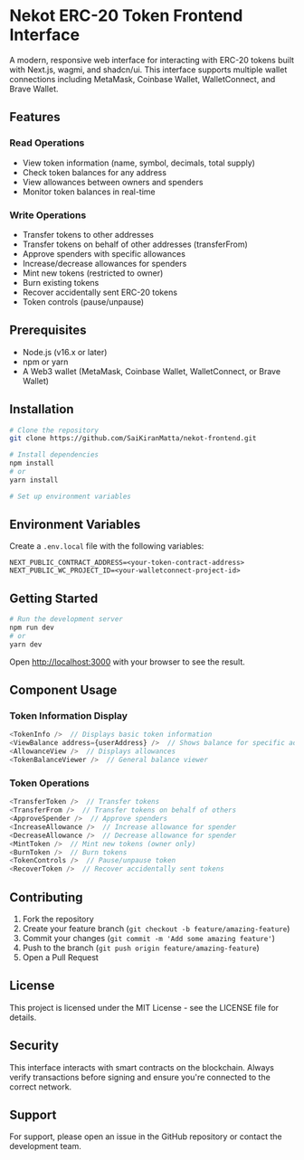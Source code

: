 # Nekot ERC-20 Token Frontend Interface

A modern, responsive web interface for interacting with ERC-20 tokens built with Next.js, wagmi, and shadcn/ui. This interface supports multiple wallet connections including MetaMask, Coinbase Wallet, WalletConnect, and Brave Wallet.

## Features

### Read Operations

-   View token information (name, symbol, decimals, total supply)
-   Check token balances for any address
-   View allowances between owners and spenders
-   Monitor token balances in real-time

### Write Operations

-   Transfer tokens to other addresses
-   Transfer tokens on behalf of other addresses (transferFrom)
-   Approve spenders with specific allowances
-   Increase/decrease allowances for spenders
-   Mint new tokens (restricted to owner)
-   Burn existing tokens
-   Recover accidentally sent ERC-20 tokens
-   Token controls (pause/unpause)

## Prerequisites

-   Node.js (v16.x or later)
-   npm or yarn
-   A Web3 wallet (MetaMask, Coinbase Wallet, WalletConnect, or Brave Wallet)

## Installation

```bash
# Clone the repository
git clone https://github.com/SaiKiranMatta/nekot-frontend.git

# Install dependencies
npm install
# or
yarn install

# Set up environment variables
```

## Environment Variables

Create a `.env.local` file with the following variables:

```plaintext
NEXT_PUBLIC_CONTRACT_ADDRESS=<your-token-contract-address>
NEXT_PUBLIC_WC_PROJECT_ID=<your-walletconnect-project-id>
```

## Getting Started

```bash
# Run the development server
npm run dev
# or
yarn dev
```

Open [http://localhost:3000](http://localhost:3000) with your browser to see the result.

## Component Usage

### Token Information Display

```typescript
<TokenInfo />  // Displays basic token information
<ViewBalance address={userAddress} />  // Shows balance for specific address
<AllowanceView />  // Displays allowances
<TokenBalanceViewer />  // General balance viewer
```

### Token Operations

```typescript
<TransferToken />  // Transfer tokens
<TransferFrom />  // Transfer tokens on behalf of others
<ApproveSpender />  // Approve spenders
<IncreaseAllowance />  // Increase allowance for spender
<DecreaseAllowance />  // Decrease allowance for spender
<MintToken />  // Mint new tokens (owner only)
<BurnToken />  // Burn tokens
<TokenControls />  // Pause/unpause token
<RecoverToken />  // Recover accidentally sent tokens
```

## Contributing

1. Fork the repository
2. Create your feature branch (`git checkout -b feature/amazing-feature`)
3. Commit your changes (`git commit -m 'Add some amazing feature'`)
4. Push to the branch (`git push origin feature/amazing-feature`)
5. Open a Pull Request

## License

This project is licensed under the MIT License - see the LICENSE file for details.

## Security

This interface interacts with smart contracts on the blockchain. Always verify transactions before signing and ensure you're connected to the correct network.

## Support

For support, please open an issue in the GitHub repository or contact the development team.
